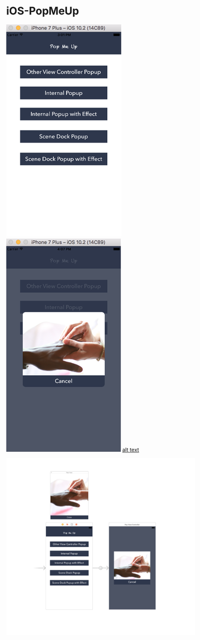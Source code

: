 # iOS-PopMeUp

![alt text](pop1.png "PopUp Views Screenshot")   ![alt text](pop2.png "PopUp Views Screenshot")  [alt text](pop4.png "PopUp Views Screenshot")    


![alt text](pop3.png "PopUp Views Screenshot")

